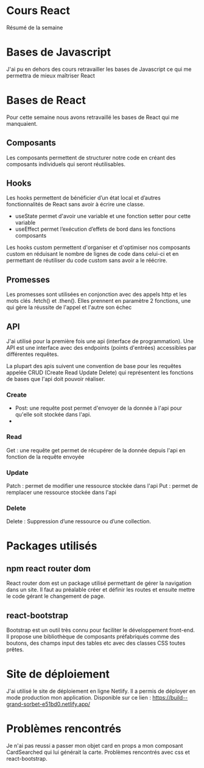 ﻿# Cours React

Résumé de la semaine

# Bases de Javascript

J'ai pu en dehors des cours retravailler les bases de Javascript ce qui me permettra de mieux maîtriser React


# Bases de React

Pour cette semaine nous avons retravaillé les bases de React qui me manquaient.

## Composants
Les composants permettent de structurer notre code en créant des composants individuels qui seront réutilisables.

## Hooks

Les hooks permettent de bénéficier d’un état local et d’autres fonctionnalités de React sans avoir à écrire une classe.

- useState permet d'avoir une variable et une fonction setter pour cette variable
- useEffect permet l’exécution d’effets de bord dans les fonctions composants 

Les hooks custom permettent d'organiser et d'optimiser nos composants custom en réduisant le nombre de lignes de code dans celui-ci et en permettant de réutiliser du code custom sans avoir a le réécrire.

## Promesses

Les promesses sont utilisées en conjonction avec des appels http et les mots clés .fetch() et .then().
Elles prennent en paramètre 2 fonctions, une qui gère la réussite de l'appel et l'autre son échec

## API

J'ai utilisé pour la première fois une api (interface de programmation). Une API est une interface avec des endpoints (points d'entrées) accessibles par différentes requêtes.

La plupart des apis suivent une convention de base pour les requêtes appelée CRUD (Create Read Update Delete) qui représentent les fonctions de bases que l'api doit pouvoir réaliser.

### Create

- Post: une requête post permet d'envoyer de la donnée à l'api pour qu'elle soit stockée dans l'api.
- 
### Read

Get : une requête get permet de récupérer de la donnée depuis l'api en fonction de la requête envoyée

### Update

Patch : permet de modifier une ressource stockée dans l'api
Put : permet de remplacer une ressource stockée dans l'api

### Delete

Delete : Suppression d’une ressource ou d’une collection.

# Packages utilisés

## npm react router dom
React router dom est un package utilisé permettant de gérer la navigation dans un site.
Il faut au préalable créer et définir les routes et ensuite mettre le code gérant le changement de page.

## react-bootstrap

Bootstrap est un outil très connu pour faciliter le développement front-end. Il propose une bibliothèque de composants préfabriqués comme des boutons, des champs input des tables etc avec des classes CSS toutes prêtes.
 
# Site de déploiement
 
J'ai utilisé le site de déploiement en ligne Netlify. Il a permis de déployer en mode production mon application.
Disponible sur ce lien : https://build--grand-sorbet-e51bd0.netlify.app/

# Problèmes rencontrés

Je n'ai pas reussi a passer mon objet card en props a mon composant CardSearched qui lui générait la carte. Problèmes rencontrés avec css et react-bootstrap.
